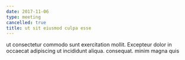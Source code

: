 ```yaml
---
date: 2017-11-06
type: meeting
cancelled: true
title: ut sit eiusmod culpa esse
---
```

ut consectetur commodo sunt exercitation mollit. Excepteur dolor in occaecat adipiscing ut incididunt aliqua. consequat. minim magna quis